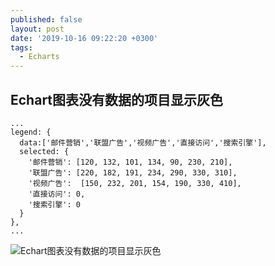 ```yaml
---
published: false
layout: post
date: '2019-10-16 09:22:20 +0300'
tags:
  - Echarts
---
```

## Echart图表没有数据的项目显示灰色

```
...
legend: {
  data:['邮件营销','联盟广告','视频广告','直接访问','搜索引擎'],
  selected: {
    '邮件营销': [120, 132, 101, 134, 90, 230, 210],
    '联盟广告': [220, 182, 191, 234, 290, 330, 310],
    '视频广告':  [150, 232, 201, 154, 190, 330, 410],
    '直接访问': 0,
    '搜索引擎': 0
  }
},
...
```

![Echart图表没有数据的项目显示灰色]({{site.baseurl}}/assets/img/demo/201910/2019-10-16_00001.png)
